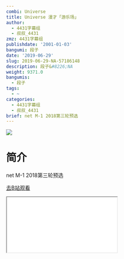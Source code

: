 ```yaml
---
combi: Universe
title: Universe 漫才「游乐场」
author:
  - 4431字幕组
  - 叔叔_4431
zmz: 4431字幕组
publishdate: '2001-01-03'
bangumi: 段子
date: '2019-06-29'
slug: 2019-06-29-NA-57186148
description: 段子&#8226;NA
weight: 9371.0
bangumis:
  - 段子
tags:
  - ~
categories:
  - 4431字幕组
  - 叔叔_4431
brief: net M-1 2018第三轮预选
---
```

![](https://raw.githubusercontent.com/tcgriffith/owaraisite/master/static/tmpimg/872fe1f97b9beb44c2df2080b0ce3bd52a5b5c1e.jpg.480.jpg)
# 简介  
net
M-1 2018第三轮预选  

[去B站观看](https://www.bilibili.com/video/av57186148/)
<div class ="resp-container"><iframe class="testiframe" src="//player.bilibili.com/player.html?aid=57186148"", scrolling="no", allowfullscreen="true" > </iframe></div> 
